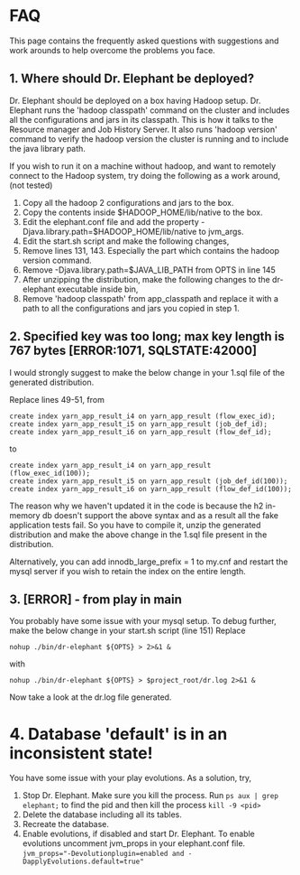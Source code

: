 # FAQ
This page contains the frequently asked questions with suggestions and work arounds to help overcome the problems you face.

## 1. Where should Dr. Elephant be deployed?
Dr. Elephant should be deployed on a box having Hadoop setup. Dr. Elephant runs the 'hadoop classpath' command on the cluster and includes all the configurations and jars in its classpath. This is how it talks to the Resource manager and Job History Server. It also runs 'hadoop version' command to verify the hadoop version the cluster is running and to include the java library path.

If you wish to run it on a machine without hadoop, and want to remotely connect to the Hadoop system, try doing the following as a work around, (not tested)

1. Copy all the hadoop 2 configurations and jars to the box.
1. Copy the contents inside $HADOOP_HOME/lib/native to the box.
1. Edit the elephant.conf file and add the property -Djava.library.path=$HADOOP_HOME/lib/native to jvm_args.
1. Edit the start.sh script and make the following changes,
1. Remove lines 131, 143. Especially the part which contains the hadoop version command.
1. Remove -Djava.library.path=$JAVA_LIB_PATH from OPTS in line 145
1. After unzipping the distribution, make the following changes to the dr-elephant executable inside bin,
1. Remove 'hadoop classpath' from app_classpath and replace it with a path to all the configurations and jars you copied in step 1.

## 2. Specified key was too long; max key length is 767 bytes [ERROR:1071, SQLSTATE:42000]

I would strongly suggest to make the below change in your 1.sql file of the generated distribution.

Replace lines 49-51, from
```
create index yarn_app_result_i4 on yarn_app_result (flow_exec_id);
create index yarn_app_result_i5 on yarn_app_result (job_def_id);
create index yarn_app_result_i6 on yarn_app_result (flow_def_id);
```
to
```
create index yarn_app_result_i4 on yarn_app_result (flow_exec_id(100));
create index yarn_app_result_i5 on yarn_app_result (job_def_id(100));
create index yarn_app_result_i6 on yarn_app_result (flow_def_id(100));
```
The reason why we haven't updated it in the code is because the h2 in-memory db doesn't support the above syntax and as a result all the fake application tests fail. So you have to compile it, unzip the generated distribution and make the above change in the 1.sql file present in the distribution.

Alternatively, you can add innodb_large_prefix = 1 to my.cnf and restart the mysql server if you wish to retain the index on the entire length.

## 3. [ERROR] - from play in main

You probably have some issue with your mysql setup. To debug further, make the below change in your start.sh script (line 151)
Replace
```
nohup ./bin/dr-elephant ${OPTS} > 2>&1 &
```
with
```
nohup ./bin/dr-elephant ${OPTS} > $project_root/dr.log 2>&1 &
```
Now take a look at the dr.log file generated.

# 4. Database 'default' is in an inconsistent state!

You have some issue with your play evolutions. As a solution, try,

1. Stop Dr. Elephant. Make sure you kill the process. 
   Run ```ps aux | grep elephant;``` to find the pid and then kill the process ```kill -9 <pid>```
1. Delete the database including all its tables.
1. Recreate the database.
1. Enable evolutions, if disabled and start Dr. Elephant. To enable evolutions uncomment jvm_props in your elephant.conf file.
```jvm_props="-Devolutionplugin=enabled and -DapplyEvolutions.default=true"```